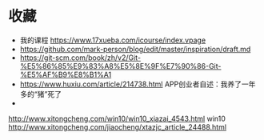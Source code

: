 #  收藏
* 我的课程  https://www.17xueba.com/icourse/index.vpage
* https://github.com/mark-person/blog/edit/master/inspiration/draft.md
* https://git-scm.com/book/zh/v2/Git-%E5%86%85%E9%83%A8%E5%8E%9F%E7%90%86-Git-%E5%AF%B9%E8%B1%A1
* https://www.huxiu.com/article/214738.html APP创业者自述：我养了一年多的“猪”死了
* 
http://www.xitongcheng.com/win10/win10_xiazai_4543.html win10
http://www.xitongcheng.com/jiaocheng/xtazjc_article_24488.html
